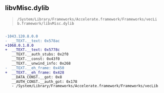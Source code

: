 ## libvMisc.dylib

> `/System/Library/Frameworks/Accelerate.framework/Frameworks/vecLib.framework/libvMisc.dylib`

```diff

-1043.120.8.0.0
-  __TEXT.__text: 0x578ac
+1068.0.1.0.0
+  __TEXT.__text: 0x5778c
   __TEXT.__auth_stubs: 0x2f0
   __TEXT.__const: 0x43f0
   __TEXT.__unwind_info: 0x268
-  __TEXT.__eh_frame: 0x450
+  __TEXT.__eh_frame: 0x428
   __DATA_CONST.__got: 0x8
   __AUTH_CONST.__auth_got: 0x178
   - /System/Library/Frameworks/Accelerate.framework/Frameworks/vecLib.framework/libBLAS.dylib

```
